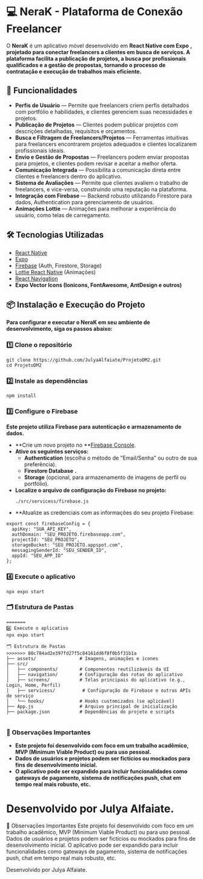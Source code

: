 # 💻 NeraK - Plataforma de Conexão Freelancer

O **NeraK** é um aplicativo móvel desenvolvido em  **React Native com Expo** **, projetado para conectar freelancers a clientes em busca de serviços. A plataforma facilita a publicação de projetos, a busca por profissionais qualificados e a gestão de propostas, tornando o processo de contratação e execução de trabalhos mais eficiente.**

## 🚀 Funcionalidades

* **Perfis de Usuário** — Permite que freelancers criem perfis detalhados com portfólio e habilidades, e clientes gerenciem suas necessidades e projetos.
* **Publicação de Projetos** — Clientes podem publicar projetos com descrições detalhadas, requisitos e orçamentos.
* **Busca e Filtragem de Freelancers/Projetos** — Ferramentas intuitivas para freelancers encontrarem projetos adequados e clientes localizarem profissionais ideais.
* **Envio e Gestão de Propostas** — Freelancers podem enviar propostas para projetos, e clientes podem revisar e aceitar a melhor oferta.
* **Comunicação Integrada** — Possibilita a comunicação direta entre clientes e freelancers dentro do aplicativo.
* **Sistema de Avaliações** — Permite que clientes avaliem o trabalho de freelancers, e vice-versa, construindo uma reputação na plataforma.
* **Integração com Firebase** — Backend robusto utilizando Firestore para dados, Authentication para gerenciamento de usuários.
* **Animações Lottie** — Animações para melhorar a experiência do usuário, como telas de carregamento.

## 🛠️ Tecnologias Utilizadas

* [React Native](https://reactnative.dev/ "null")
* [Expo](https://expo.dev/ "null")
* [Firebase](https://firebase.google.com/ "null") (Auth, Firestore, Storage)
* [Lottie React Native](https://github.com/lottie-react-native/lottie-react-native "null") (Animações)
* [React Navigation](https://reactnavigation.org/ "null")
* **Expo Vector Icons (Ionicons, FontAwesome, AntDesign e outros)**

## 📦 Instalação e Execução do Projeto

**Para configurar e executar o NeraK em seu ambiente de desenvolvimento, siga os passos abaixo:**

### 1️⃣ Clone o repositório

```
git clone https://github.com/JulyaAlfaiate/ProjetoDM2.git
cd ProjetoDM2

```

### 2️⃣ Instale as dependências

```
npm install

```

### 3️⃣ Configure o Firebase

**Este projeto utiliza Firebase para autenticação e armazenamento de dados.**

* **Crie um novo projeto no **[Firebase Console](https://console.firebase.google.com/ "null").
* **Ative os seguintes serviços:**
  * **Authentication** (escolha o método de "Email/Senha" ou outro de sua preferência).
  * **Firestore Database** **.**
  * **Storage** (opcional, para armazenamento de imagens de perfil ou portfólio).
* **Localize o arquivo de configuração do Firebase no projeto:**
  ```
  ./src/servicess/firebase.js

  ```
* **Atualize as credenciais com as informações do seu projeto Firebase:

```
export const firebaseConfig = {
  apiKey: "SUA_API_KEY",
  authDomain: "SEU_PROJETO.firebaseapp.com",
  projectId: "SEU_PROJETO",
  storageBucket: "SEU_PROJETO.appspot.com",
  messagingSenderId: "SEU_SENDER_ID",
  appId: "SEU_APP_ID"
};
```

### 4️⃣ Execute o aplicativo

```
npx expo start

```

### 🗂️ Estrutura de Pastas

```
=======
4️⃣ Execute o aplicativo
npx expo start

🗂️ Estrutura de Pastas
>>>>>>> 80c784ad2e397fd27f5c84161dd6f8f0b5f31b1a
├── assets/                # Imagens, animações e ícones
├── src/
│   ├── components/        # Componentes reutilizáveis da UI
│   ├── navigation/        # Configuração das rotas do aplicativo
│   ├── screens/           # Telas principais do aplicativo (e.g., Login, Home, Perfil)
│   ├── servicess/          # Configuração do Firebase e outras APIs de serviço
│   └── hooks/             # Hooks customizados (se aplicável)
├── App.js                 # Arquivo principal de inicialização
├── package.json           # Dependências do projeto e scripts


```

### 🧠 Observações Importantes

* **Este projeto foi desenvolvido com foco em um trabalho acadêmico, MVP (Minimum Viable Product) ou para uso pessoal.**
* **Dados de usuários e projetos podem ser fictícios ou mockados para fins de desenvolvimento inicial.**
* **O aplicativo pode ser expandido para incluir funcionalidades como gateways de pagamento, sistema de notificações push, chat em tempo real mais robusto, etc.**

**Desenvolvido por Julya Alfaiate.**
================================

🧠 Observações Importantes
Este projeto foi desenvolvido com foco em um trabalho acadêmico, MVP (Minimum Viable Product) ou para uso pessoal.
Dados de usuários e projetos podem ser fictícios ou mockados para fins de desenvolvimento inicial.
O aplicativo pode ser expandido para incluir funcionalidades como gateways de pagamento, sistema de notificações push, chat em tempo real mais robusto, etc.


Desenvolvido por Julya Alfaiate.
